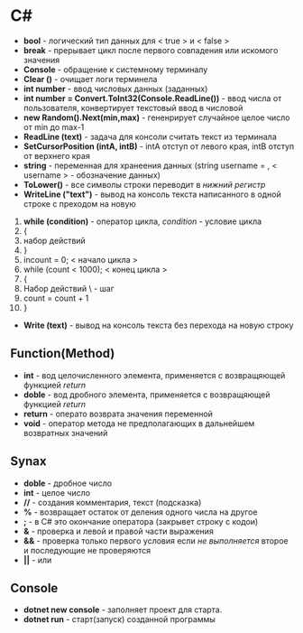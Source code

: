 # __С#__
- **bool** - логический тип данных для < true > и < false >
- **break** - прерывает цикл после первого совпадения или искомого значения
- **Console** - обращение к системному терминалу
- **Clear ()** - очищает логи терминела 
- **int number** - ввод числовых данных (заданных)
- **int number = Convert.ToInt32(Console.ReadLine())** - ввод числа от пользователя, конвертирует текстовый ввод в числовой
- **new Random().Next(min,max)** - гененрирует случайное целое число от min до max-1
- **ReadLine (text)** - задача для консоли считать текст из терминала
- **SetCursorPosition (intA, intB)** - intA отступ от левого края,  intB отступ от верхнего края
- **string** - переменная для хранеения данных (string username = , < username > - обозначение данных)
- **ToLower()** - все символы строки переводит в _нижний регистр_
- **WriteLine ("text")** - вывод на консоль текста написанного в одной строке с преходом на новую
1. **while (condition)** - оператор цикла, *condition* - условие цикла
2.  {
3.  набор действий
4.  }
5.  incount = 0;  < начало цикла >
6.  while (count < 1000); < конец цикла >
7.  {
8.  Набор действий \\ - шаг
9.  count = count + 1
10. }
 - **Write (text)** - вывод на консоль текста без перехода на новую строку
## __Function(Method)__
- **int** - вод целочисленного элемента, применяется с возвращяющей функцией _return_
- **doble** - вод дробного элемента, применяется с возвращяющей функцией _return_
- **return** - операто возврата значения переменной
- **void** - оператор метода не предполагающих в дальнейшем возвратных значений
## __Synax__
- **doble** - дробное число
- **int** - целое число
- **//** - создания комментария, текст (подсказка)
- **%** - возвращает остаток от деления одного числа на другое
- **;** - в C# это окончание оператора (закрывет строку с кодои)
- **&** - проверка и левой и правой части выражения
- **&&** - проверка только первого условия если _не выполняется_ второе и последующие не проверяются
- **||** - или

## __Console__
- **dotnet new console** - заполняет проект для старта.
- **dotnet run** - старт(запуск) созданной программы